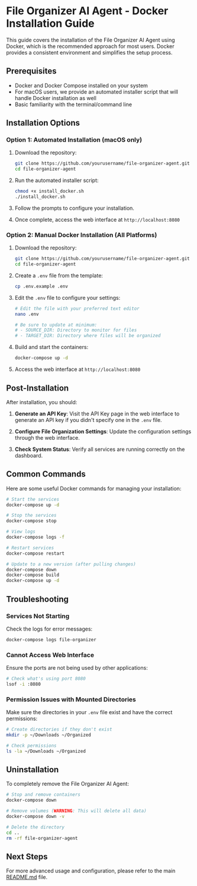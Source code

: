 # File Organizer AI Agent - Docker Installation Guide

This guide covers the installation of the File Organizer AI Agent using Docker, which is the recommended approach for most users. Docker provides a consistent environment and simplifies the setup process.

## Prerequisites

- Docker and Docker Compose installed on your system
- For macOS users, we provide an automated installer script that will handle Docker installation as well
- Basic familiarity with the terminal/command line

## Installation Options

### Option 1: Automated Installation (macOS only)

1. Download the repository:
   ```bash
   git clone https://github.com/yourusername/file-organizer-agent.git
   cd file-organizer-agent
   ```

2. Run the automated installer script:
   ```bash
   chmod +x install_docker.sh
   ./install_docker.sh
   ```

3. Follow the prompts to configure your installation.

4. Once complete, access the web interface at `http://localhost:8080`

### Option 2: Manual Docker Installation (All Platforms)

1. Download the repository:
   ```bash
   git clone https://github.com/yourusername/file-organizer-agent.git
   cd file-organizer-agent
   ```

2. Create a `.env` file from the template:
   ```bash
   cp .env.example .env
   ```

3. Edit the `.env` file to configure your settings:
   ```bash
   # Edit the file with your preferred text editor
   nano .env
   
   # Be sure to update at minimum:
   # - SOURCE_DIR: Directory to monitor for files
   # - TARGET_DIR: Directory where files will be organized
   ```

4. Build and start the containers:
   ```bash
   docker-compose up -d
   ```

5. Access the web interface at `http://localhost:8080`

## Post-Installation

After installation, you should:

1. **Generate an API Key**: Visit the API Key page in the web interface to generate an API key if you didn't specify one in the `.env` file.

2. **Configure File Organization Settings**: Update the configuration settings through the web interface.

3. **Check System Status**: Verify all services are running correctly on the dashboard.

## Common Commands

Here are some useful Docker commands for managing your installation:

```bash
# Start the services
docker-compose up -d

# Stop the services
docker-compose stop

# View logs
docker-compose logs -f

# Restart services
docker-compose restart

# Update to a new version (after pulling changes)
docker-compose down
docker-compose build
docker-compose up -d
```

## Troubleshooting

### Services Not Starting

Check the logs for error messages:
```bash
docker-compose logs file-organizer
```

### Cannot Access Web Interface

Ensure the ports are not being used by other applications:
```bash
# Check what's using port 8080
lsof -i :8080
```

### Permission Issues with Mounted Directories

Make sure the directories in your `.env` file exist and have the correct permissions:
```bash
# Create directories if they don't exist
mkdir -p ~/Downloads ~/Organized

# Check permissions
ls -la ~/Downloads ~/Organized
```

## Uninstallation

To completely remove the File Organizer AI Agent:

```bash
# Stop and remove containers
docker-compose down

# Remove volumes (WARNING: This will delete all data)
docker-compose down -v

# Delete the directory
cd ..
rm -rf file-organizer-agent
```

## Next Steps

For more advanced usage and configuration, please refer to the main [README.md](README.md) file. 